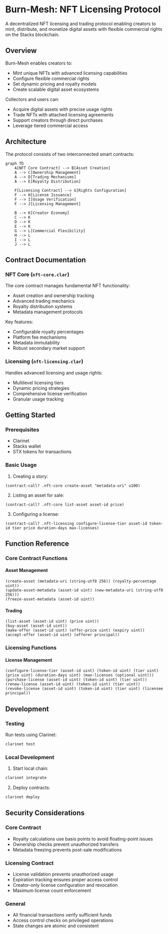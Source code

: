 # Burn-Mesh: NFT Licensing Protocol

A decentralized NFT licensing and trading protocol enabling creators to mint, distribute, and monetize digital assets with flexible commercial rights on the Stacks blockchain.

## Overview

Burn-Mesh enables creators to:
- Mint unique NFTs with advanced licensing capabilities
- Configure flexible commercial rights
- Set dynamic pricing and royalty models
- Create scalable digital asset ecosystems

Collectors and users can:
- Acquire digital assets with precise usage rights
- Trade NFTs with attached licensing agreements
- Support creators through direct purchases
- Leverage tiered commercial access

## Architecture

The protocol consists of two interconnected smart contracts:

```mermaid
graph TD
    A[NFT Core Contract] --> B[Asset Creation]
    A --> C[Ownership Management]
    A --> D[Trading Mechanisms]
    A --> E[Royalty Distribution]
    
    F[Licensing Contract] --> G[Rights Configuration]
    F --> H[License Issuance]
    F --> I[Usage Verification]
    F --> J[Licensing Management]
    
    B --> K[Creator Economy]
    C --> K
    D --> K
    E --> K
    G --> L[Commercial Flexibility]
    H --> L
    I --> L
    J --> L
```

## Contract Documentation

### NFT Core (`nft-core.clar`)

The core contract manages fundamental NFT functionality:

- Asset creation and ownership tracking
- Advanced trading mechanics
- Royalty distribution systems
- Metadata management protocols

Key features:
- Configurable royalty percentages
- Platform fee mechanisms
- Metadata immutability
- Robust secondary market support

### Licensing (`nft-licensing.clar`)

Handles advanced licensing and usage rights:

- Multilevel licensing tiers
- Dynamic pricing strategies
- Comprehensive license verification
- Granular usage tracking

## Getting Started

### Prerequisites
- Clarinet
- Stacks wallet
- STX tokens for transactions

### Basic Usage

1. Creating a story:
```clarity
(contract-call? .nft-core create-asset "metadata-uri" u100)
```

2. Listing an asset for sale:
```clarity
(contract-call? .nft-core list-asset asset-id price)
```

3. Configuring a license:
```clarity
(contract-call? .nft-licensing configure-license-tier asset-id token-id tier price duration-days max-licenses)
```

## Function Reference

### Core Contract Functions

#### Asset Management
```clarity
(create-asset (metadata-uri (string-utf8 256)) (royalty-percentage uint))
(update-asset-metadata (asset-id uint) (new-metadata-uri (string-utf8 256)))
(freeze-asset-metadata (asset-id uint))
```

#### Trading
```clarity
(list-asset (asset-id uint) (price uint))
(buy-asset (asset-id uint))
(make-offer (asset-id uint) (offer-price uint) (expiry uint))
(accept-offer (asset-id uint) (offerer principal))
```

### Licensing Functions

#### License Management
```clarity
(configure-license-tier (asset-id uint) (token-id uint) (tier uint) (price uint) (duration-days uint) (max-licenses (optional uint)))
(purchase-license (asset-id uint) (token-id uint) (tier uint))
(renew-license (asset-id uint) (token-id uint) (tier uint))
(revoke-license (asset-id uint) (token-id uint) (tier uint) (licensee principal))
```

## Development

### Testing
Run tests using Clarinet:
```bash
clarinet test
```

### Local Development
1. Start local chain:
```bash
clarinet integrate
```

2. Deploy contracts:
```bash
clarinet deploy
```

## Security Considerations

### Core Contract
- Royalty calculations use basis points to avoid floating-point issues
- Ownership checks prevent unauthorized transfers
- Metadata freezing prevents post-sale modifications

### Licensing Contract
- License validation prevents unauthorized usage
- Expiration tracking ensures proper access control
- Creator-only license configuration and revocation
- Maximum license count enforcement

### General
- All financial transactions verify sufficient funds
- Access control checks on privileged operations
- State changes are atomic and consistent